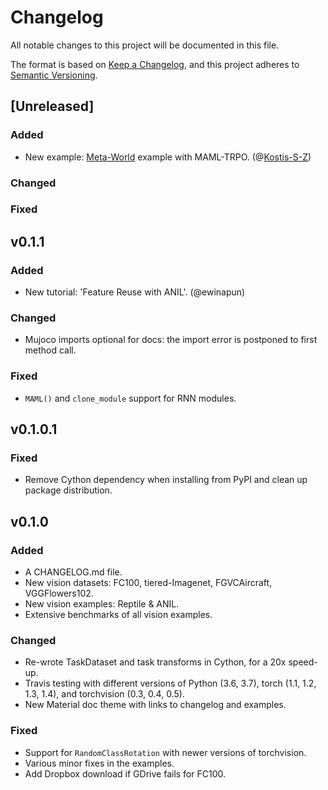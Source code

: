 
# Changelog

All notable changes to this project will be documented in this file.

The format is based on [Keep a Changelog](https://keepachangelog.com/en/1.0.0/),
and this project adheres to [Semantic Versioning](https://semver.org/spec/v2.0.0.html).

## [Unreleased]

### Added

* New example: [Meta-World](https://github.com/rlworkgroup/metaworld) example with MAML-TRPO. (@[Kostis-S-Z](https://github.com/Kostis-S-Z))

### Changed

### Fixed


## v0.1.1

### Added

* New tutorial: 'Feature Reuse with ANIL'. (@ewinapun)

### Changed

* Mujoco imports optional for docs: the import error is postponed to first method call.

### Fixed

* `MAML()` and `clone_module` support for RNN modules.


## v0.1.0.1

### Fixed

* Remove Cython dependency when installing from PyPI and clean up package distribution.


## v0.1.0

### Added

* A CHANGELOG.md file.
* New vision datasets: FC100, tiered-Imagenet, FGVCAircraft, VGGFlowers102.
* New vision examples: Reptile & ANIL.
* Extensive benchmarks of all vision examples.

### Changed

* Re-wrote TaskDataset and task transforms in Cython, for a 20x speed-up.
* Travis testing with different versions of Python (3.6, 3.7), torch (1.1, 1.2, 1.3, 1.4), and torchvision (0.3, 0.4, 0.5).
* New Material doc theme with links to changelog and examples.

### Fixed

* Support for `RandomClassRotation` with newer versions of torchvision.
* Various minor fixes in the examples.
* Add Dropbox download if GDrive fails for FC100.
